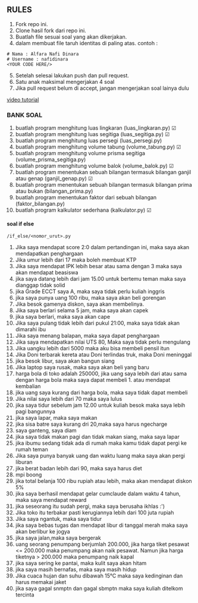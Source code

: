 ## RULES
1. Fork repo ini.
2. Clone hasil fork dari repo ini.
3. Buatlah file sesuai soal yang akan dikerjakan.
4. dalam membuat file taruh identitas di paling atas. contoh : 
```
# Nama : Alfara Nafi Dinara
# Username : nafidinara
<YOUR CODE HERE/>
```
5. Setelah selesai lakukan push dan pull request.
7. Satu anak maksimal mengerjakan 4 soal
8. Jika pull request belum di accept, jangan mengerjakan soal lainya dulu

[video tutorial](https://drive.google.com/file/d/1YCBIJManN2GU99DDMjdS3kLBac2JQtbO/view?usp=sharing)

### BANK SOAL
1. buatlah program menghitung luas lingkaran (luas_lingkaran.py) ☑
2. buatlah program menghitung luas segitiga (luas_segitiga.py) ☑
3. buatlah program menghitung luas persegi (luas_persegi.py)
4. buatlah program menghitung volume tabung (volume_tabung.py) ☑
5. buatlah program menghitung volume prisma segitiga (volume_prisma_segitiga.py)
6. buatlah program menghitung volume balok (volume_balok.py) ☑
7. buatlah program menentukan sebuah bilangan termasuk bilangan ganjil atau genap (ganjil_genap.py) ☑
8. buatlah program menentukan sebuah bilangan termasuk bilangan prima atau bukan (bilangan_prima.py)
8. buatlah program menentukan faktor dari sebuah bilangan (faktor_bilangan.py)
10. buatlah program kalkulator sederhana (kalkulator.py) ☑

#### soal if else
`/if_else/<nomor_urut>.py`
1. Jika saya mendapat score 2:0 dalam pertandingan ini, maka saya akan mendapatkan penghargaan
1. Jika umur lebih dari 17 maka boleh membuat KTP
1. Jika saya mendapat IPK lebih besar atau sama dengan 3 maka saya akan mendapat beasiswa
1. jika saya datang lebih dari jam 15.00 untuk bertemu teman maka saya dianggap tidak solid
1. jika Grade ECCT saya A, maka saya tidak perlu kuliah inggris
1. jika saya punya uang 100 ribu, maka saya akan beli gorengan
1. Jika besok gamenya diskon, saya akan membelinya.
1. Jika saya berlari selama 5 jam, maka saya akan capek
1. jika saya berlari, maka saya akan cape
1. Jika saya pulang tidak lebih dari pukul 21:00, maka saya tidak akan dimarahi ibu
1. Jika saya menang balapan, maka saya dapat penghargaan
1. Jika saya mendapatkan nilai UTS 80, Maka saya tidak perlu mengulang
1. Jika uangku lebih dari 5000 maka aku bisa membeli pensil itun
1. Jika Doni terbarak kereta atau Doni terlindas truk, maka Doni meninggal
1. jika besok libur, saya akan bangun siang
1. Jika laptop saya rusak, maka saya akan beli yang baru
1. harga bola di toko adalah 250000, jika uang saya lebih dari atau sama dengan harga bola maka saya dapat membeli 1. atau mendapat kembalian
1. jika uang saya kurang dari harga bola, maka saya tidak dapat membeli
1. Jika nilai saya lebih dari 70 maka saya lulus
1. jika saya tidur sebelum jam 12.00 untuk kuliah besok maka saya lebih pagi bangunnya
1. jika saya lapar, maka saya makan
1. jika sisa batre saya kurang dri 20,maka saya harus ngecharge
1. saya ganteng, saya diam
1. jika saya tidak makan pagi dan tidak makan siang, maka saya lapar
1. jika ibumu sedang tidak ada di rumah maka kamu tidak dapat pergi ke rumah teman
1. Jika saya punya banyak uang dan waktu luang maka saya akan pergi liburan
1. jika berat badan lebih dari 90, maka saya harus diet
1. mpi boong
1. jika total belanja 100 ribu rupiah atau lebih, maka akan mendapat diskon 5%
1. jika saya berhasil mendapat gelar cumclaude dalam waktu 4 tahun, maka saya mendapat reward
1. jika seseorang itu sudah pergi, maka saya berusaha ikhlas :')
1. Jika toko itu terbakar pasti kerugiannya lebih dari 100 juta rupiah
1. Jika saya ngantuk, maka saya tidur
1. jika saya bebas tugas dan mendapat libur di tanggal merah maka saya akan berlibur ke jogya
1. jika saya jalan,maka saya bergerak
1. uang seorang penumpang berjumlah 200.000, jika harga tiket pesawat <= 200.000 maka penumpang akan naik pesawat. Namun jika harga tiketnya > 200.000 maka penumpang  naik kapal
1. jika saya sering ke pantai, maka kulit saya akan hitam
1. jika saya masih bernafas, maka saya masih hidup
1. Jika cuaca hujan dan suhu dibawah 15°C maka saya kedinginan dan harus memakai jaket
1. jika saya  gagal snmptn dan gagal sbmptn maka saya kuliah ditelkom tercinta

